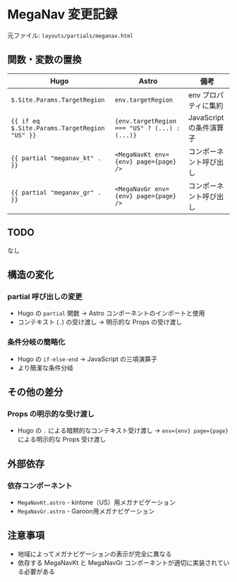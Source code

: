 # MegaNav 変更記録

元ファイル: `layouts/partials/meganav.html`

## 関数・変数の置換

| Hugo                                          | Astro                                         | 備考                    |
| --------------------------------------------- | --------------------------------------------- | ----------------------- |
| `$.Site.Params.TargetRegion`                  | `env.targetRegion`                            | env プロパティに集約    |
| `{{ if eq $.Site.Params.TargetRegion "US" }}` | `{env.targetRegion === "US" ? (...) : (...)}` | JavaScript の条件演算子 |
| `{{ partial "meganav_kt" . }}`                | `<MegaNavKt env={env} page={page} />`         | コンポーネント呼び出し  |
| `{{ partial "meganav_gr" . }}`                | `<MegaNavGr env={env} page={page} />`         | コンポーネント呼び出し  |

## TODO

なし

## 構造の変化

### partial 呼び出しの変更

- Hugo の `partial` 関数 → Astro コンポーネントのインポートと使用
- コンテキスト (`.`) の受け渡し → 明示的な Props の受け渡し

### 条件分岐の簡略化

- Hugo の `if-else-end` → JavaScript の三項演算子
- より簡潔な条件分岐

## その他の差分

### Props の明示的な受け渡し

- Hugo の `.` による暗黙的なコンテキスト受け渡し → `env={env} page={page}` による明示的な Props 受け渡し

## 外部依存

### 依存コンポーネント

- `MegaNavKt.astro` - kintone（US）用メガナビゲーション
- `MegaNavGr.astro` - Garoon用メガナビゲーション

## 注意事項

- 地域によってメガナビゲーションの表示が完全に異なる
- 依存する MegaNavKt と MegaNavGr コンポーネントが適切に実装されている必要がある
